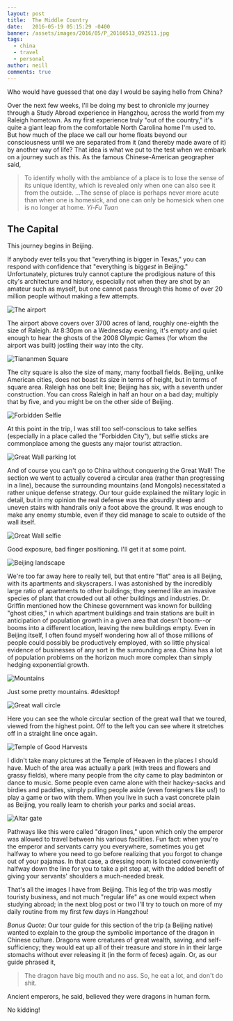 ```yaml
---
layout: post
title:  The Middle Country
date:   2016-05-19 05:15:29 -0400
banner: /assets/images/2016/05/P_20160513_092511.jpg
tags:
  - china
  - travel
  - personal
author: neill
comments: true
---
```

Who would have guessed that one day I would be saying hello from China?

Over the next few weeks, I'll be doing my best to chronicle my journey through a Study Abroad experience in Hangzhou, across the world from my Raleigh hometown. <!--more--> As my first experience truly "out of the country," it's quite a giant leap from the comfortable North Carolina home I'm used to. But how much of the place we call our home floats beyond our consciousness until we are separated from it (and thereby made aware of it) by another way of life? That idea is what we put to the test when we embark on a journey such as this. As the famous Chinese-American geographer said, 

> To identify wholly with the ambiance of a place is to lose the sense of its unique identity, which is revealed only when one can also see it from the outside. ...The sense of place is perhaps never more acute than when one is homesick, and one can only be homesick when one is no longer at home. <cite>Yi-Fu Tuan</cite>

## The Capital

This journey begins in Beijing. 

If anybody ever tells you that "everything is bigger in Texas," you can respond with confidence that "everything is bigg*est* in Beijing." Unfortunately, pictures truly cannot capture the prodigious nature of this city's architecture and history, especially not when they are shot by an amateur such as myself, but one cannot pass through this home of over 20 million people without making a few attempts.

![The airport](/assets/images/2016/05/P_20160511_080002-2.jpg)

The airport above covers over 3700 acres of land, roughly one-eighth the size of Raleigh. At 8:30pm on a Wednesday evening, it's empty and quiet enough to hear the ghosts of the 2008 Olympic Games (for whom the airport was built) jostling their way into the city. 

![Tiananmen Square](/assets/images/2016/05/P_20160512_085211.jpg)

The city square is also the size of many, many football fields. Beijing, unlike American cities, does not boast its size in terms of height, but in terms of square area. Raleigh has one belt line; Beijing has six, with a seventh under construction. You can cross Raleigh in half an hour on a bad day; multiply that by five, and you might be on the other side of Beijing. 

![Forbidden Selfie](/assets/images/2016/05/P_20160512_093954.jpg)

At this point in the trip, I was still too self-conscious to take selfies (especially in a place called the "Forbidden City"), but selfie sticks are commonplace among the guests any major tourist attraction.

![Great Wall parking lot](/assets/images/2016/05/P_20160512_135151-1.jpg)

And of course you can't go to China without conquering the Great Wall! The section we went to actually covered a circular area (rather than progressing in a line), because the surrounding mountains (and Mongols) necessitated a rather unique defense strategy. Our tour guide explained the military logic in detail, but in my opinion the real defense was the absurdly steep and uneven stairs with handrails only a foot above the ground. It was enough to make any enemy stumble, even if they did manage to scale to outside of the wall itself.

![Great Wall selfie](/assets/images/2016/05/P_20160512_141123_BF.jpg)

Good exposure, bad finger positioning. I'll get it at some point.

![Beijing landscape](/assets/images/2016/05/P_20160512_142857.jpg)

We're too far away here to really tell, but that entire "flat" area is all Beijing, with its apartments and skyscrapers. I was astonished by the incredibly large ratio of apartments to other buildings; they seemed like an invasive species of plant that crowded out all other buildings and industries. Dr. Griffin mentioned how the Chinese government was known for building "ghost cities," in which apartment buildings and train stations are built in anticipation of population growth in a given area that doesn't boom--or booms into a different location, leaving the new buildings empty. Even in Beijing itself, I often found myself wondering how all of those millions of people could possibly be productively employed, with so little physical evidence of businesses of any sort in the surrounding area. China has a lot of population problems on the horizon much more complex than simply hedging exponential growth. 

![Mountains](/assets/images/2016/05/P_20160512_143704-1.jpg)

Just some pretty mountains. #desktop!

![Great wall circle](/assets/images/2016/05/P_20160512_143933.jpg)

Here you can see the whole circular section of the great wall that we toured, viewed from the highest point. Off to the left you can see where it stretches off in a straight line once again. 

![Temple of Good Harvests](/assets/images/2016/05/P_20160513_092511.jpg)

I didn't take many pictures at the Temple of Heaven in the places I should have. Much of the area was actually a park (with trees and flowers and grassy fields), where many people from the city came to play badminton or dance to music. Some people even came alone with their hackey-sacks and birdies and paddles, simply pulling people aside (even foreigners like us!) to play a game or two with them. When you live in such a vast concrete plain as Beijing, you really learn to cherish your parks and social areas.

![Altar gate](/assets/images/2016/05/P_20160513_094000.jpg)

Pathways like this were called "dragon lines," upon which only the emperor was allowed to travel between his various facilities. Fun fact: when you're the emperor and servants carry you everywhere, sometimes you get halfway to where you need to go before realizing that you forgot to change out of your pajamas. In that case, a dressing room is located conveniently halfway down the line for you to take a pit stop at, with the added benefit of giving your servants' shoulders a much-needed break. 

That's all the images I have from Beijing. This leg of the trip was mostly touristy business, and not much "regular life" as one would expect when studying abroad; in the next blog post or two I'll try to touch on more of my daily routine from my first few days in Hangzhou!

*Bonus Quote*: Our tour guide for this section of the trip (a Beijing native) wanted to explain to the group the symbolic importance of the dragon in Chinese culture. Dragons were creatures of great wealth, saving, and self-sufficiency; they would eat up all of their treasure and store in in their large stomachs without ever releasing it (in the form of feces) again. Or, as our guide phrased it,

> The dragon have big mouth and no ass. So, he eat a lot, and don't do shit.

Ancient emperors, he said, believed they were dragons in human form. 

No kidding!
